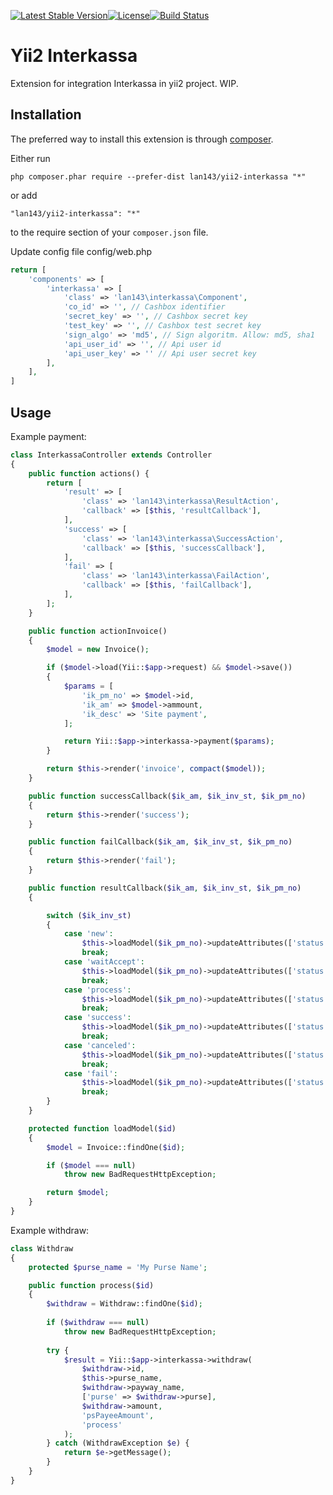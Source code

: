 [![Latest Stable Version](https://poser.pugx.org/lan143/yii2-interkassa/v/stable)](https://packagist.org/packages/lan143/yii2-interkassa)[![License](https://poser.pugx.org/lan143/yii2-interkassa/license)](https://packagist.org/packages/lan143/yii2-interkassa)[![Build Status](https://travis-ci.org/lan143/yii2-interkassa.svg?branch=master)](https://travis-ci.org/lan143/yii2-interkassa)

Yii2 Interkassa
===============
Extension for integration Interkassa in yii2 project. WIP.

Installation
------------

The preferred way to install this extension is through [composer](http://getcomposer.org/download/).

Either run

```
php composer.phar require --prefer-dist lan143/yii2-interkassa "*"
```

or add

```
"lan143/yii2-interkassa": "*"
```

to the require section of your `composer.json` file.

Update config file config/web.php
```php
return [
    'components' => [
        'interkassa' => [
            'class' => 'lan143\interkassa\Component',
            'co_id' => '', // Cashbox identifier
            'secret_key' => '', // Cashbox secret key
            'test_key' => '', // Cashbox test secret key
            'sign_algo' => 'md5', // Sign algoritm. Allow: md5, sha1
            'api_user_id' => '', // Api user id
            'api_user_key' => '' // Api user secret key
        ],
    ],
]
```


Usage
-----
Example payment:
```php
class InterkassaController extends Controller
{
    public function actions() {
        return [
            'result' => [
                'class' => 'lan143\interkassa\ResultAction',
                'callback' => [$this, 'resultCallback'],
            ],
            'success' => [
                'class' => 'lan143\interkassa\SuccessAction',
                'callback' => [$this, 'successCallback'],
            ],
            'fail' => [
                'class' => 'lan143\interkassa\FailAction',
                'callback' => [$this, 'failCallback'],
            ],
        ];
    }

    public function actionInvoice()
    {
        $model = new Invoice();

        if ($model->load(Yii::$app->request) && $model->save())
        {
            $params = [
                'ik_pm_no' => $model->id,
                'ik_am' => $model->ammount,
                'ik_desc' => 'Site payment',
            ];

            return Yii::$app->interkassa->payment($params);
        }

        return $this->render('invoice', compact($model));
    }

    public function successCallback($ik_am, $ik_inv_st, $ik_pm_no)
    {
        return $this->render('success');
    }

    public function failCallback($ik_am, $ik_inv_st, $ik_pm_no)
    {
        return $this->render('fail');
    }

    public function resultCallback($ik_am, $ik_inv_st, $ik_pm_no)
    {

        switch ($ik_inv_st)
        {
            case 'new':
                $this->loadModel($ik_pm_no)->updateAttributes(['status' => Invoice::STATUS_NEW]);
                break;
            case 'waitAccept':
                $this->loadModel($ik_pm_no)->updateAttributes(['status' => Invoice::STATUS_PENDING]);
                break;
            case 'process':
                $this->loadModel($ik_pm_no)->updateAttributes(['status' => Invoice::STATUS_PROCESS]);
                break;
            case 'success':
                $this->loadModel($ik_pm_no)->updateAttributes(['status' => Invoice::STATUS_SUCCESS]);
                break;
            case 'canceled':
                $this->loadModel($ik_pm_no)->updateAttributes(['status' => Invoice::STATUS_CANCELED]);
                break;
            case 'fail':
                $this->loadModel($ik_pm_no)->updateAttributes(['status' => Invoice::STATUS_FAIL])
                break;
        }
    }

    protected function loadModel($id)
    {
        $model = Invoice::findOne($id);

        if ($model === null)
            throw new BadRequestHttpException;

        return $model;
    }
}
```

Example withdraw:
```php
class Withdraw
{
    protected $purse_name = 'My Purse Name';

    public function process($id)
    {
        $withdraw = Withdraw::findOne($id);
        
        if ($withdraw === null)
            throw new BadRequestHttpException;
    
        try {
            $result = Yii::$app->interkassa->withdraw(
                $withdraw->id,
                $this->purse_name,
                $withdraw->payway_name,
                ['purse' => $withdraw->purse],
                $withdraw->amount,
                'psPayeeAmount',
                'process'
            );
        } catch (WithdrawException $e) {
            return $e->getMessage();
        }
    }
}